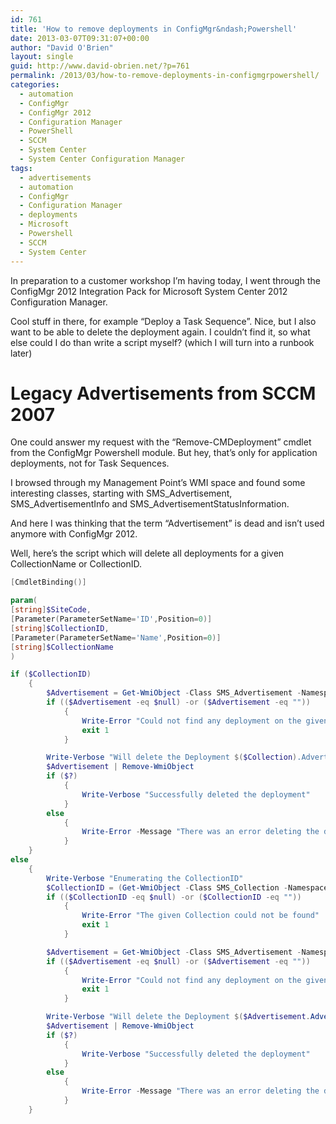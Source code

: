 ```yaml
---
id: 761
title: 'How to remove deployments in ConfigMgr&ndash;Powershell'
date: 2013-03-07T09:31:07+00:00
author: "David O'Brien"
layout: single
guid: http://www.david-obrien.net/?p=761
permalink: /2013/03/how-to-remove-deployments-in-configmgrpowershell/
categories:
  - automation
  - ConfigMgr
  - ConfigMgr 2012
  - Configuration Manager
  - PowerShell
  - SCCM
  - System Center
  - System Center Configuration Manager
tags:
  - advertisements
  - automation
  - ConfigMgr
  - Configuration Manager
  - deployments
  - Microsoft
  - Powershell
  - SCCM
  - System Center
---
```

In preparation to a customer workshop I’m having today, I went through the ConfigMgr 2012 Integration Pack for Microsoft System Center 2012 Configuration Manager.

Cool stuff in there, for example “Deploy a Task Sequence”. Nice, but I also want to be able to delete the deployment again. I couldn’t find it, so what else could I do than write a script myself? (which I will turn into a runbook later)

# Legacy Advertisements from SCCM 2007

One could answer my request with the “Remove-CMDeployment” cmdlet from the ConfigMgr Powershell module. But hey, that’s only for application deployments, not for Task Sequences.

I browsed through my Management Point’s WMI space and found some interesting classes, starting with SMS\_Advertisement, SMS\_AdvertisementInfo and SMS_AdvertisementStatusInformation.

And here I was thinking that the term “Advertisement” is dead and isn’t used anymore with ConfigMgr 2012.

Well, here’s the script which will delete all deployments for a given CollectionName or CollectionID.

```PowerShell
[CmdletBinding()]

param(
[string]$SiteCode,
[Parameter(ParameterSetName='ID',Position=0)]
[string]$CollectionID,
[Parameter(ParameterSetName='Name',Position=0)]
[string]$CollectionName
)

if ($CollectionID)
    {
        $Advertisement = Get-WmiObject -Class SMS_Advertisement -Namespace root\sms\site_$($SiteCode) | Where-Object {$_.CollectionID -eq "$($CollectionID)"}
        if (($Advertisement -eq $null) -or ($Advertisement -eq ""))
            {
                Write-Error "Could not find any deployment on the given collection"
                exit 1
            }

        Write-Verbose "Will delete the Deployment $($Collection).AdvertisementName"
        $Advertisement | Remove-WmiObject
        if ($?)
            {
                Write-Verbose "Successfully deleted the deployment"
            }
        else
            {
                Write-Error -Message "There was an error deleting the deployment"
            }
    }
else
    {
        Write-Verbose "Enumerating the CollectionID"
        $CollectionID = (Get-WmiObject -Class SMS_Collection -Namespace root\sms\site_$($SiteCode) | Where-Object {$_.Name -eq "$($CollectionName)"}).CollectionID
        if (($CollectionID -eq $null) -or ($CollectionID -eq ""))
            {
                Write-Error "The given Collection could not be found"
                exit 1
            }

        $Advertisement = Get-WmiObject -Class SMS_Advertisement -Namespace root\sms\site_$($SiteCode) | Where-Object {$_.CollectionID -eq "$($CollectionID)"}
        if (($Advertisement -eq $null) -or ($Advertisement -eq ""))
            {
                Write-Error "Could not find any deployment on the given collection"
                exit 1
            }

        Write-Verbose "Will delete the Deployment $($Advertisement.AdvertisementName)"
        $Advertisement | Remove-WmiObject
        if ($?)
            {
                Write-Verbose "Successfully deleted the deployment"
            }
        else
            {
                Write-Error -Message "There was an error deleting the deployment"
            }
    }
```